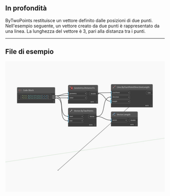 ## In profondità
ByTwoPoints restituisce un vettore definito dalle posizioni di due punti. Nell'esempio seguente, un vettore creato da due punti è rappresentato da una linea. La lunghezza del vettore è 3, pari alla distanza tra i punti.
___
## File di esempio

![ByTwoPoints](./Autodesk.DesignScript.Geometry.Vector.ByTwoPoints_img.jpg)

